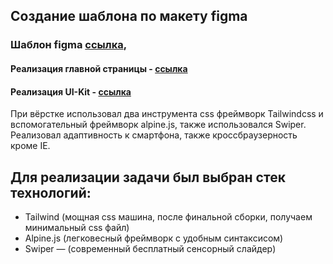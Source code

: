 ## Создание шаблона по макету figma

### Шаблон figma [ссылка]( https://www.figma.com/file/PzEXFghMM0ktchYvev3nEh/%D0%A2%D0%B5%D1%81%D1%82%D0%BE%D0%B2%D0%BE%D0%B5-%D0%B7%D0%B0%D0%B4%D0%B0%D0%BD%D0%B8%D0%B5-%C2%AB_%D0%9A%D1%80%D0%B0%D0%B9%D1%82%C2%BB?node-id=0-1&t=9gRXMC95VRNNgCAa-0), 

#### Реализация главной страницы - [ссылка]( http://u1928479.isp.regruhosting.ru/crait/)

#### Реализация UI-Kit - [ссылка]( http://u1928479.isp.regruhosting.ru/crait/ui.html)

При вёрстке использовал два инструмента css фреймворк Tailwindcss и вспомогательный фреймворк alpine.js, также использовался Swiper.
Реализовал адаптивность к смартфона, также кроcсбраузерность кроме IE.

## Для реализации задачи был выбран стек технологий:
 * Tailwind (мощная css машина, после финальной сборки, получаем минимальный css файл)
 * Alpine.js (легковесный фреймворк с удобным синтаксисом)
 * Swiper — (современный бесплатный сенсорный слайдер)
